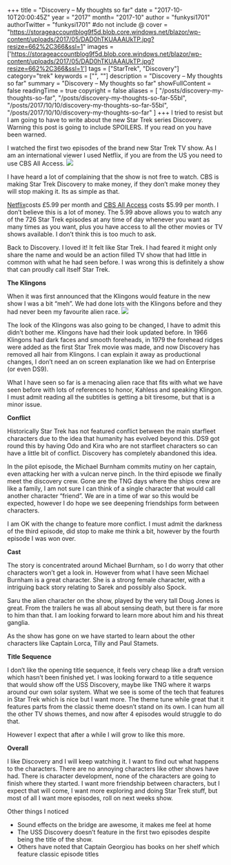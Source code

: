 +++
title = "Discovery – My thoughts so far"
date = "2017-10-10T20:00:45Z"
year = "2017"
month= "2017-10"
author = "funkysi1701"
authorTwitter = "funkysi1701" #do not include @
cover = "https://storageaccountblog9f5d.blob.core.windows.net/blazor/wp-content/uploads/2017/05/DAD0hTKUAAAUkTP.jpg?resize=662%2C366&ssl=1"
images = ['https://storageaccountblog9f5d.blob.core.windows.net/blazor/wp-content/uploads/2017/05/DAD0hTKUAAAUkTP.jpg?resize=662%2C366&ssl=1']
tags = ["StarTrek", "Discovery"]
category="trek"
keywords = ["", ""]
description = "Discovery – My thoughts so far"
summary = "Discovery – My thoughts so far"
showFullContent = false
readingTime = true
copyright = false
aliases = [
    "/posts/discovery-my-thoughts-so-far",
    "/posts/discovery-my-thoughts-so-far-55bl",
    "/posts/2017/10/10/discovery-my-thoughts-so-far-55bl",
    "/posts/2017/10/10/discovery-my-thoughts-so-far"
]
+++
I tried to resist but I am going to have to write about the new Star Trek series Discovery. Warning this post is going to include SPOILERS. If you read on you have been warned.

I watched the first two episodes of the brand new Star Trek TV show. As I am an international viewer I used Netflix, if you are from the US you need to use CBS All Access. ![](https://storageaccountblog9f5d.blob.core.windows.net/blazor/wp-content/uploads/2017/05/DAD0hTKUAAAUkTP.jpg?resize=662%2C366&ssl=1)

I have heard a lot of complaining that the show is not free to watch. CBS is making Star Trek Discovery to make money, if they don’t make money they will stop making it. Its as simple as that.

[Netflix](https://www.netflix.com)costs £5.99 per month and [CBS All Access](https://www.cbs.com/all-access/) costs $5.99 per month. I don’t believe this is a lot of money. The 5.99 above allows you to watch any of the 726 Star Trek episodes at any time of day whenever you want as many times as you want, plus you have access to all the other movies or TV shows available. I don’t think this is too much to ask.

Back to Discovery. I loved it! It felt like Star Trek. I had feared it might only share the name and would be an action filled TV show that had little in common with what he had seen before. I was wrong this is definitely a show that can proudly call itself Star Trek.

**The Klingons**

When it was first announced that the Klingons would feature in the new show I was a bit “meh”. We had done lots with the Klingons before and they had never been my favourite alien race. ![](https://storageaccountblog9f5d.blob.core.windows.net/blazor/wp-content/uploads/2017/09/star-trek-discovery-klingons-1002567-1280x0.jpg?resize=300%2C165&ssl=1)

The look of the Klingons was also going to be changed, I have to admit this didn’t bother me. Klingons have had their look updated before. In 1966 Klingons had dark faces and smooth foreheads, in 1979 the forehead ridges were added as the first Star Trek movie was made, and now Discovery has removed all hair from Klingons. I can explain it away as productional changes, I don’t need an on screen explanation like we had on Enterprise (or even DS9).

What I have seen so far is a menacing alien race that fits with what we have seen before with lots of references to honor, Kahless and speaking Klingon. I must admit reading all the subtitles is getting a bit tiresome, but that is a minor issue.

**Conflict**

Historically Star Trek has not featured conflict between the main starfleet characters due to the idea that humanity has evolved beyond this. DS9 got round this by having Odo and Kira who are not starfleet characters so can have a little bit of conflict. Discovery has completely abandoned this idea.

In the pilot episode, the Michael Burnham commits mutiny on her captain, even attacking her with a vulcan nerve pinch. In the third episode we finally meet the discovery crew. Gone are the TNG days where the ships crew are like a family, I am not sure I can think of a single character that would call another character “friend”. We are in a time of war so this would be expected, however I do hope we see deepening friendships form between characters.

I am OK with the change to feature more conflict. I must admit the darkness of the third episode, did stop to make me think a bit, however by the fourth episode I was won over.

**Cast**

The story is concentrated around Michael Burnham, so I do worry that other characters won’t get a look in. However from what I have seen Michael Burnham is a great character. She is a strong female character, with a intriguing back story relating to Sarek and possibly also Spock.

Saru the alien character on the show, played by the very tall Doug Jones is great. From the trailers he was all about sensing death, but there is far more to him than that. I am looking forward to learn more about him and his threat ganglia.

As the show has gone on we have started to learn about the other characters like Captain Lorca, Tilly and Paul Stamets.

**Title Sequence**

I don’t like the opening title sequence, it feels very cheap like a draft version which hasn’t been finished yet. I was looking forward to a title sequence that would show off the USS Discovery, maybe like TNG where it warps around our own solar system. What we see is some of the tech that features in Star Trek which is nice but I want more. The theme tune while great that it features parts from the classic theme doesn’t stand on its own. I can hum all the other TV shows themes, and now after 4 episodes would struggle to do that.

However I expect that after a while I will grow to like this more.

**Overall**

I like Discovery and I will keep watching it. I want to find out what happens to the characters. There are no annoying characters like other shows have had. There is character development, none of the characters are going to finish where they started. I want more friendship between characters, but I expect that will come, I want more exploring and doing Star Trek stuff, but most of all I want more episodes, roll on next weeks show.

Other things I noticed

- Sound effects on the bridge are awesome, it makes me feel at home
- The USS Discovery doesn’t feature in the first two episodes despite being the title of the show.
- Others have noted that Captain Georgiou has books on her shelf which feature classic episode titles
